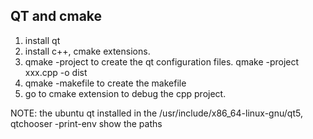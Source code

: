 ## QT and cmake 
1. install qt
2. install c++, cmake extensions. 
3. qmake -project to create the qt configuration files. qmake -project xxx.cpp -o dist
4. qmake -makefile to create the makefile
5. go to cmake extension to debug the cpp project. 


NOTE: the ubuntu qt installed in the /usr/include/x86_64-linux-gnu/qt5, qtchooser -print-env show the paths
